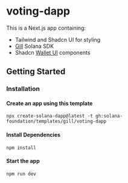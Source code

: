 # voting-dapp

This is a Next.js app containing:

- Tailwind and Shadcn UI for styling
- [Gill](https://gill.site/) Solana SDK
- Shadcn [Wallet UI](https://registry.wallet-ui.dev) components

## Getting Started

### Installation

#### Create an app using this template

```shell
npx create-solana-dapp@latest -t gh:solana-foundation/templates/gill/voting-dapp
```

#### Install Dependencies

```shell
npm install
```

#### Start the app

```shell
npm run dev
```

